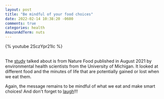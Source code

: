 ```yaml
---
layout: post
title: "Be mindful of your food choices"
date: 2022-02-14 10:38:20 -0600
comments: true
categories: health
AmazonAdTerm: nuts
---
```

{% youtube 2SczYpr21Ic %}
<br><br>

The [study](https://www.nature.com/articles/s43016-021-00343-4.epdf?sharing_token=KK6gr_-3b5NDARKYIwXX_NRgN0jAjWel9jnR3ZoTv0M_JH_HZOIYshU13s2Xd2Y9TE21QHv8Bcct_cXn-TOmD1rn3UqTSHg8_XhT9-Bj8dcc7F_9PaZNaDFPPa9rgv9U-cQfo7a7ISVxY01_fCRNnhtvyFPbc4RZfNK6D_wrMYA%3D) talked about is from Nature Food published in August 2021 by environmental health scientists from the University of Michigan. It looked at different food and the minutes of life that are potentially gained or lost when we eat them.

Again, the message remains to be mindful of what we eat and make smart choices! And don't forget to [laugh](http://geridoc.net/blog/2021/05/09/laugh-a-little-more/)!!!
